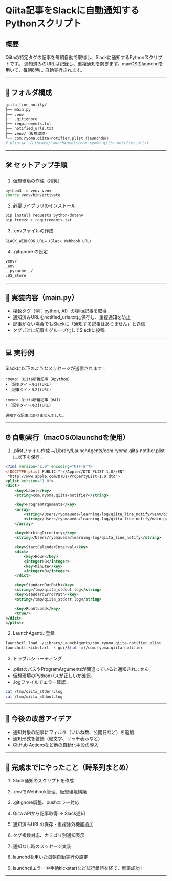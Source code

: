 # Qiita記事をSlackに自動通知するPythonスクリプト

## 概要

Qiitaの特定タグの記事を毎朝自動で取得し、Slackに通知するPythonスクリプトです。
通知済みのURLは記録し、重複通知を防ぎます。macOSのlaunchdを用いて、毎朝8時に
自動実行されます。

---

## 📂 フォルダ構成

```bash
qiita_line_notify/
├── main.py
├── .env
├── .gitignore
├── requirements.txt
├── notified_urls.txt
├── venv/（仮想環境）
└── com.ryoma.qiita-notifier.plist（launchd用）
# plistは ~/Library/LaunchAgents/com.ryoma.qiita-notifier.plist
```

---

## 🛠 セットアップ手順

1. 仮想環境の作成（推奨）
```bash
python3 -m venv venv
source venv/bin/activate
```
2. 必要ライブラリのインストール
```bash
pip install requests python-dotenv
pip freeze > requirements.txt
```
3. .envファイルの作成
```env
SLACK_WEBHOOK_URL=（Slack Webhook URL）
```
4. .gitignore の設定
```bash
venv/
.env
__pycache__/
.DS_Store
```

---

## 🧠 実装内容（main.py）

- 複数タグ（例：python, AI）のQiita記事を取得
- 通知済みURLをnotified_urls.txtに保存し、重複通知を防止
- 記事がない場合でもSlackに「通知する記事はありません」と送信
- タグごとに記事をグループ化してSlackに投稿

---

## 💻 実行例

Slackに以下のようなメッセージが送信されます：
```less
:memo: Qiita新着記事（#python）
• [記事タイトル1](URL)
• [記事タイトル2](URL)

:memo: Qiita新着記事（#AI）
• [記事タイトル3](URL)

通知する記事はありませんでした。
```

---

## ⏰ 自動実行（macOSのlaunchdを使用）

1. .plistファイル作成
~/Library/LaunchAgents/com.ryoma.qiita-notifier.plist に以下を保存：
```xml
<?xml version="1.0" encoding="UTF-8"?>
<!DOCTYPE plist PUBLIC "-//Apple//DTD PLIST 1.0//EN"
 "http://www.apple.com/DTDs/PropertyList-1.0.dtd">
<plist version="1.0">
<dict>
    <key>Label</key>
    <string>com.ryoma.qiita-notifier</string>

    <key>ProgramArguments</key>
    <array>
        <string>/Users/ryomaueda/learning-log/qiita_line_notify/venv/bin/python3</string>
        <string>/Users/ryomaueda/learning-log/qiita_line_notify/main.py</string>
    </array>

    <key>WorkingDirectory</key>
    <string>/Users/ryomaueda/learning-log/qiita_line_notify</string>

    <key>StartCalendarInterval</key>
    <dict>
        <key>Hour</key>
        <integer>8</integer>
        <key>Minute</key>
        <integer>0</integer>
    </dict>

    <key>StandardOutPath</key>
    <string>/tmp/qiita_stdout.log</string>
    <key>StandardErrorPath</key>
    <string>/tmp/qiita_stderr.log</string>

    <key>RunAtLoad</key>
    <true/>
</dict>
</plist>
```

2. LaunchAgentに登録
```bash
launchctl load ~/Library/LaunchAgents/com.ryoma.qiita-notifier.plist
launchctl kickstart -k gui/$(id -u)/com.ryoma.qiita-notifier
```

3. トラブルシューティング
- .plistのパスやProgramArgumentsが間違っていると通知されません。
- 仮想環境のPythonパスが正しいか確認。
- .logファイルでエラー確認：
```bash
cat /tmp/qiita_stderr.log
cat /tmp/qiita_stdout.log
```

---

## 📌 今後の改善アイデア

- 通知対象の記事にフィルタ（いいね数、公開日など）を追加
- 通知形式を装飾（絵文字、リッチ表示など）
- GitHub Actionsなど他の自動化手段の導入

---

## 🙌 完成までにやったこと（時系列まとめ）

1. Slack通知のスクリプトを作成

2. .envでWebhook管理、仮想環境構築

3. .gitignore調整、pushエラー対応

4. Qiita APIから記事取得 → Slack通知

5. 通知済みURLの保存・重複除外機能追加

6. タグ複数対応、カテゴリ別通知表示

7. 通知なし時のメッセージ実装

8. launchdを用いた毎朝自動実行の設定

9. launchctlエラーや手動kickstartなど試行錯誤を経て、無事成功！

---

